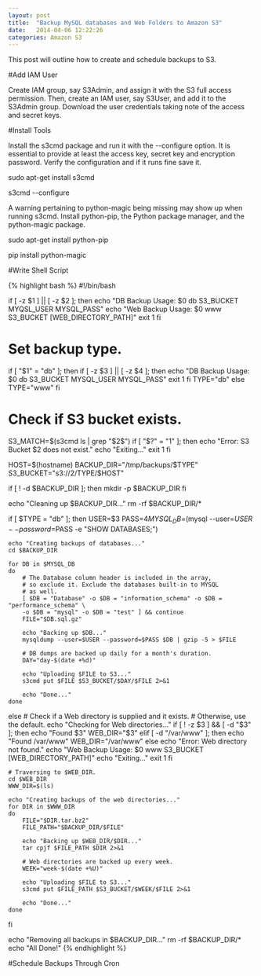 ```yaml
---
layout: post
title:  "Backup MySQL databases and Web Folders to Amazon S3"
date:   2014-04-06 12:22:26
categories: Amazon S3
---
```


This post will outline how to create and schedule backups to S3.

#Add IAM User

Create IAM group, say S3Admin, and assign it with the S3 full access permission. Then, create an IAM user, say S3User, and add it to the S3Admin group. Download the user credentials taking note of the access and secret keys.

#Install Tools

Install the s3cmd package and run it with the --configure option. It is essential to provide at least the access key, secret key and encryption password. Verify the configuration and if it runs fine save it.

sudo apt-get install s3cmd

s3cmd --configure

A warning pertaining to python-magic being missing may show up when running s3cmd. Install python-pip, the Python package manager, and the python-magic package.

sudo apt-get install python-pip

pip install python-magic

#Write Shell Script

{% highlight bash %}
#!/bin/bash

if [ -z $1 ] || [ -z $2 ]; then
 	echo "DB Backup Usage: $0 db S3_BUCKET MYQSL_USER MYSQL_PASS"
    echo "Web Backup Usage: $0 www S3_BUCKET [WEB_DIRECTORY_PATH]"
    exit 1
fi

# Set backup type.
if [ "$1" = "db" ]; then
    if [ -z $3 ] || [ -z $4 ]; then
        echo "DB Backup Usage: $0 db S3_BUCKET MYSQL_USER MYSQL_PASS"
        exit 1
    fi
    TYPE="db"
else
    TYPE="www"
fi

# Check if S3 bucket exists.
S3_MATCH=$(s3cmd ls | grep "$2$")
if [ "$?" = "1" ]; then
    echo "Error: S3 Bucket $2 does not exist."
    echo "Exiting..."
    exit 1
fi

HOST=$(hostname)
BACKUP_DIR="/tmp/backups/$TYPE"
S3_BUCKET="s3://$2/$TYPE/$HOST"

if [ ! -d $BACKUP_DIR ]; then
    mkdir -p $BACKUP_DIR
fi

echo "Cleaning up $BACKUP_DIR..."
rm -rf $BACKUP_DIR/*

if [ $TYPE = "db" ]; then
    USER=$3
    PASS=$4
    MYSQL_DB=$(mysql --user=$USER --password=$PASS -e "SHOW DATABASES;")
        
    echo "Creating backups of databases..."
    cd $BACKUP_DIR

    for DB in $MYSQL_DB
    do
        # The Database column header is included in the array,
        # so exclude it. Exclude the databases built-in to MYSQL
        # as well.
        [ $DB = "Database" -o $DB = "information_schema" -o $DB = "performance_schema" \
        -o $DB = "mysql" -o $DB = "test" ] && continue
        FILE="$DB.sql.gz"

        echo "Backing up $DB..."
        mysqldump --user=$USER --password=$PASS $DB | gzip -5 > $FILE

        # DB dumps are backed up daily for a month's duration.
        DAY="day-$(date +%d)"

        echo "Uploading $FILE to S3..."
        s3cmd put $FILE $S3_BUCKET/$DAY/$FILE 2>&1

        echo "Done..."
    done
else
    # Check if a Web directory is supplied and it exists.
    # Otherwise, use the default.
    echo "Checking for Web directories..."
    if [ ! -z $3 ] && [ -d "$3" ]; then
        echo "Found $3"
        WEB_DIR="$3"
    elif [ -d "/var/www" ]; then
        echo "Found /var/www"
        WEB_DIR="/var/www"
    else
        echo "Error: Web directory not found."
        echo "Web Backup Usage: $0 www S3_BUCKET [WEB_DIRECTORY_PATH]"
        echo "Exiting..."
        exit 1
    fi

	# Traversing to $WEB_DIR.
    cd $WEB_DIR
    WWW_DIR=$(ls)

    echo "Creating backups of the web directories..."
    for DIR in $WWW_DIR
    do
        FILE="$DIR.tar.bz2"
        FILE_PATH="$BACKUP_DIR/$FILE"

        echo "Backing up $WEB_DIR/$DIR..."
        tar cpjf $FILE_PATH $DIR 2>&1

        # Web directories are backed up every week.
        WEEK="week-$(date +%U)"

        echo "Uploading $FILE to S3..."
        s3cmd put $FILE_PATH $S3_BUCKET/$WEEK/$FILE 2>&1

        echo "Done..."
    done
fi

echo "Removing all backups in $BACKUP_DIR..."
rm -rf $BACKUP_DIR/*
echo "All Done!"
{% endhighlight %}

#Schedule Backups Through Cron
